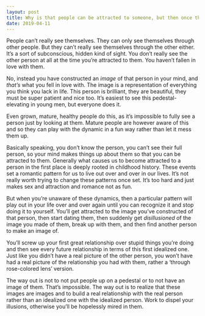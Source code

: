 ```yaml
---
layout: post
title: Why is that people can be attracted to someone, but then once they get the attention they want, their attraction for the person disappears?
date: 2019-04-11
---
```


<p>People can’t really see themselves. They can only see themselves through other people. But they can’t really see themselves through the other either. It’s a sort of subconscious, hidden kind of sight. You don’t really see the other person at all at the time you’re attracted to them. You haven’t fallen in love with them.</p><p>No, instead you have constructed an <i>image</i> of that person in your mind, and <i>that’s</i> what you fell in love with. The image is a representation of everything you think you lack in life. This person is brilliant, they are beautiful, they must be super patient and nice too. It’s easiest to see this pedestal-elevating in young men, but everyone does it.</p><p>Even grown, mature, healthy people do this, as it’s impossible to fully see a person just by looking at them. Mature people are however aware of this and so they can play with the dynamic in a fun way rather than let it mess them up.</p><p>Basically speaking, you don’t know the person, you can’t see their full person, so your mind makes things up about them so that you can be attracted to them. Generally what causes us to become attracted to a person in the first place is deeply rooted in childhood history. These events set a romantic pattern for us to live out over and over in our lives. It’s not really worth trying to change these patterns once set. It’s too hard and just makes sex and attraction and romance not as fun.</p><p>But when you’re unaware of these dynamics, then a particular pattern will play out in your life over and over again until you can recognize it and stop doing it to yourself. You’ll get attracted to the image you’ve constructed of that person, then start dating them, then suddenly get <i>disillusioned</i> of the image you made of them, break up with them, and then find another person to make an image of.</p><p>You’ll screw up your first great relationship over stupid things you’re doing and then see every future relationship in terms of this first idealized one. Just like you didn’t have a real picture of the other person, you won’t have had a real picture of the relationship you had with them, rather a ‘through rose-colored lens’ version.</p><p>The way out is not to not put people up on a pedestal or to not have an image of them. That’s impossible. The way out is to realize that these images are images and to build a real relationship with the real person rather than an idealized one with the idealized person. Work to dispel your illusions, otherwise you’ll be hopelessly mired in them.</p>
